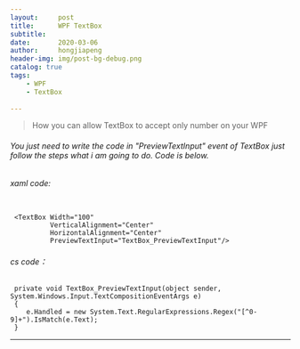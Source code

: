 ```yaml
---
layout:     post
title:      WPF TextBox
subtitle:   
date:       2020-03-06
author:     hongjiapeng
header-img: img/post-bg-debug.png
catalog: true
tags:
    - WPF
    - TextBox
    
---
```


> How you can allow TextBox to accept only number on your WPF

###### You just need to write the code in "PreviewTextInput" event of TextBox just follow the steps what i am going to do. Code is below. 

###### xaml code:


```

 <TextBox Width="100"
          VerticalAlignment="Center"
          HorizontalAlignment="Center"
          PreviewTextInput="TextBox_PreviewTextInput"/>

```


###### cs code：


```
 private void TextBox_PreviewTextInput(object sender, System.Windows.Input.TextCompositionEventArgs e)
 {
    e.Handled = new System.Text.RegularExpressions.Regex("[^0-9]+").IsMatch(e.Text);
 }
```

---






